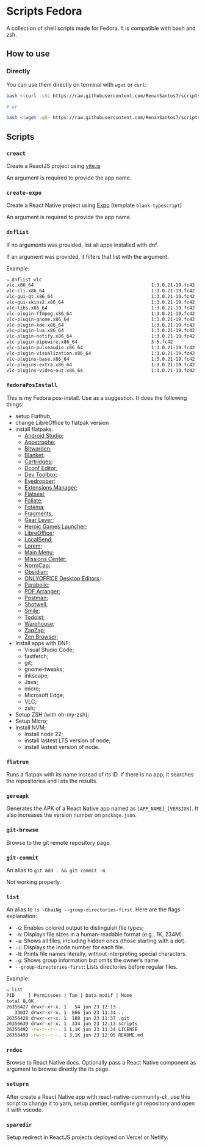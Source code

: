 # Scripts Fedora

A collection of shell scripts made for Fedora. It is compatible with bash and zsh.

## How to use

### Directly

You can use them directly on terminal with `wget` or `curl`:

```bash
bash <(curl -sSL https://raw.githubusercontent.com/RenanSantos7/scripts_fedora/main/<script-name>.sh)

# or

bash <(wget -qO- https://raw.githubusercontent.com/RenanSantos7/scripts_fedora/main/<script-name>.sh)
```

## Scripts

### `creact`

Create a ReactJS project using [vite.js](https://vite.dev)

An argument is required to provide the app name.

###  `create-expo` 

Create a React Native project using [Expo](https://expo.dev) (template `blank-typescript`) 

An argument is required to provide the app name.

### `dnflist`

If no arguments was provided, list all apps installed with dnf.

If an argument was provided, it filters that list with the argument. 

Example:
```sh
⤷ dnflist vlc
vlc.x86_64                                           1:3.0.21-19.fc42                     <desconhecido>
vlc-cli.x86_64                                       1:3.0.21-19.fc42                     <desconhecido>
vlc-gui-qt.x86_64                                    1:3.0.21-19.fc42                     <desconhecido>
vlc-gui-skins2.x86_64                                1:3.0.21-19.fc42                     <desconhecido>
vlc-libs.x86_64                                      1:3.0.21-19.fc42                     <desconhecido>
vlc-plugin-ffmpeg.x86_64                             1:3.0.21-19.fc42                     <desconhecido>
vlc-plugin-gnome.x86_64                              1:3.0.21-19.fc42                     <desconhecido>
vlc-plugin-kde.x86_64                                1:3.0.21-19.fc42                     <desconhecido>
vlc-plugin-lua.x86_64                                1:3.0.21-19.fc42                     <desconhecido>
vlc-plugin-notify.x86_64                             1:3.0.21-19.fc42                     <desconhecido>
vlc-plugin-pipewire.x86_64                           3-5.fc42                             <desconhecido>
vlc-plugin-pulseaudio.x86_64                         1:3.0.21-19.fc42                     <desconhecido>
vlc-plugin-visualization.x86_64                      1:3.0.21-19.fc42                     <desconhecido>
vlc-plugins-base.x86_64                              1:3.0.21-19.fc42                     <desconhecido>
vlc-plugins-extra.x86_64                             1:3.0.21-19.fc42                     <desconhecido>
vlc-plugins-video-out.x86_64                         1:3.0.21-19.fc42                     <desconhecido>
```

### `fedoraPosInstall`

This is my Fedora pos-install. Use as a suggestion. It does the following things:
- setup Flathub;
- change LibreOffice to flatpak version
- install flatpaks:
   	- [Android Studio](https://flathub.org/apps/com.google.AndroidStudio);
   	- [Apostrophe](https://flathub.org/apps/org.gnome.gitlab.somas.Apostrophe);
   	- [Bitwarden](https://flathub.org/apps/com.bitwarden.desktop);
   	- [Blanket](https://flathub.org/apps/com.rafaelmardojai.Blanket);
   	- [Cartridges](https://flathub.org/apps/org.nickvision.cartridges);
   	- [Dconf Editor](https://flathub.org/apps/ca.desrt.dconf-editor);
   	- [Dev Toolbox](https://flathub.org/apps/me.iepure.devtoolbox);
   	- [Eyedropper](https://flathub.org/apps/com.github.finefindus.eyedropper);
   	- [Extensions Manager](https://flathub.org/apps/com.mattjakeman.ExtensionManager);
   	- [Flatseal](https://flathub.org/apps/com.github.tchx84.Flatseal);
   	- [Foliate](https://flathub.org/apps/com.github.johnfactotum.Foliate);
   	- [Fotema](https://flathub.org/apps/app.fotema.Fotema);
   	- [Fragments](https://flathub.org/apps/de.haeckerfelix.Fragments);
   	- [Gear Lever](https://flathub.org/apps/io.github.giantpinkrobots.gearlever);
   	- [Heroic Games Launcher](https://flathub.org/apps/com.heroicgameslauncher.hgl);
   	- [LibreOffice](https://flathub.org/apps/org.libreoffice.LibreOffice);
   	- [LocalSend](https://flathub.org/apps/org.localsend.localsend_app);
   	- [Lorem](https://flathub.org/apps/org.nickvision.lorem);
   	- [Main Menu](https://flathub.org/apps/org.kde.kmenuedit);
   	- [Missions Center](https://flathub.org/apps/io.missioncenter.MissionCenter);
   	- [NormCap](https://flathub.org/apps/org.normcap.NormCap);
   	- [Obsidian](https://flathub.org/apps/md.obsidian.Obsidian);
   	- [ONLYOFFICE Desktop Editors](https://flathub.org/apps/org.onlyoffice.desktopeditors);
   	- [Parabolic](https://flathub.org/apps/rs.paraweb.parabolic);
   	- [PDF Arranger](https://flathub.org/apps/com.github.jeromerobert.pdfarranger);
   	- [Postman](https://flathub.org/apps/com.getpostman.Postman);
   	- [Shotwell](https://flathub.org/apps/org.gnome.Shotwell);
   	- [Smile](https://flathub.org/apps/io.github.giantpinkrobots.smile);
   	- [Todoist](https://flathub.org/apps/com.todoist.Todoist);
   	- [Warehouse](https://flathub.org/apps/io.github.flattool.Warehouse);
   	- [ZapZap](https://flathub.org/apps/br.com.twinforce.zapzap);
   	- [Zen Browser](https://flathub.org/apps/app.zen_browser.zen);
- Install apps with DNF:
   	- Visual Studio Code;
   	- fastfetch;
   	- git;
   	- gnome-tweaks;
   	- inkscape;
   	- Java;
   	- micro;
   	- Microsoft Edge;
   	- VLC;
   	- zsh;
- Setup ZSH (with oh-my-zsh);
- Setup Micro;
- Install NVM;
   	- install node 22;
    - install lastest LTS version of node;
   	- install lastest version of node.

### `flatrun`

Runs a flatpak with its name instead of its ID. If there is no app, it searches the repositories and lists the results.

### `gereapk`

Generates the APK of a React Native app named as `[APP_NAME]_[VERSION]`. It also increases the version number on `package.json`.

### `git-browse`

Browse to the git remote repository page.

### `git-commit`

An alias to `git add . && git commit -m`.

Not working properly.

### `list`

An alias to `ls -GhaiNg --group-directories-first`. Here are the flags explanation:
- `-G`: Enables colored output to distinguish file types;
- `-h`: Displays file sizes in a human-readable format (e.g., 1K, 234M).
- `-a`: Shows all files, including hidden ones (those starting with a dot).
- `-i`: Displays the inode number for each file.
- `-N`: Prints file names literally, without interpreting special characters.
- `-g`: Shows group information but omits the owner’s name.
- `--group-directories-first`: Lists directories before regular files.

Example:

```sh
⤷ list                          
PID     | Permissoes | Tam | Data modif | Nome
total 8,0K
26356427 drwxr-xr-x. 1   54 jun 23 12:13 .
   33037 drwxr-xr-x. 1  866 jun 23 11:34 ..
26356428 drwxr-xr-x. 1  188 jun 23 11:37 .git
26356639 drwxr-xr-x. 1  334 jun 23 12:13 scripts
26356492 -rw-r--r--. 1 1,1K jun 23 11:34 LICENSE
26356493 -rw-r--r--. 1 3,1K jun 23 12:05 README.md
```

### `rndoc`

Browse to React Native docs. Optionally pass a React Native component as argument to browse directly the its page.

### `setuprn`

After create a React Native app with react-native-community-cli, use this script to change it to yarn, setup prettier, configure git repository and open it with vscode.

### `sparedir`

Setup redirect in ReactJS projects deployed on Vercel or Netlify.
